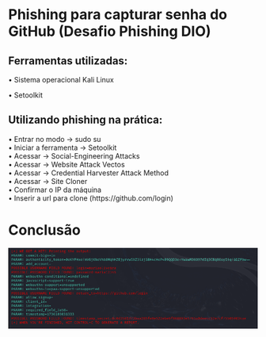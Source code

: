 # Phishing para capturar senha do GitHub (Desafio Phishing DIO)

## Ferramentas utilizadas:
• Sistema operacional Kali Linux <div>
• Setoolkit

## Utilizando phishing na prática: 

<div>
• Entrar no modo → sudo su <div>
• Iniciar a ferramenta → Setoolkit <div>
• Acessar → Social-Engineering Attacks <div>
• Acessar → Website Attack Vectos <div>
• Acessar → Credential Harvester Attack Method <div>
• Acessar → Site Cloner <div>
• Confirmar o IP da máquina <div>
• Inserir a url para clone (https://github.com/login) <div>

# Conclusão
![Screenshot of a comment on a GitHub issue showing an image, added in the Markdown, of an Octocat smiling and raising a tentacle.](https://github.com/biancasilvab/desafio-phishing-dio/blob/main/phishing.png)
